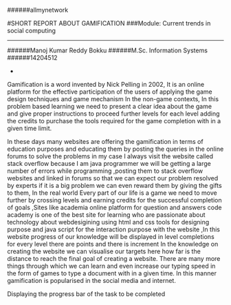 ######allmynetwork
              





 
#SHORT REPORT ABOUT GAMIFICATION
###Module: Current trends in social computing

----
######Manoj Kumar Reddy Bokku 
######M.Sc. Information Systems 
######14204512 

-
<p> Gamification is a word invented by Nick Pelling in 2002, It is an online platform for the effective participation of the users of applying the game design techniques and game mechanism In the non-game contexts, In this problem based learning we need to present a clear idea about the game and give proper instructions to proceed further levels for each level adding the credits to purchase the tools required for the game completion with in a given time limit.</p>
<p>In these days many websites are offering the gamification in terms of education purposes and educating them by posting the queries in the online forums to solve the problems in my case I always visit the website called stack overflow because I am java programmer we will be getting a large number of errors while programming ,posting them to stack overflow websites and linked in forums so that we can expect our problem resolved by experts if it is a big problem we can even reward them by giving the gifts to them, In the real world Every part of our life is a game we need to move further by crossing levels and earning credits for the successful completion of goals ,Sites like academia online platform for question and answers code academy is one of the best site for learning who are passionate about technology about webdesigining using html and css tools for designing purpose and java script for the interaction purpose with the website ,In this website progress of our knowledge will be displayed in level completions for every level there are points and there is increment In the knowledge on creating the website we can visualise our targets here how far is the distance to reach the final goal of creating a website. There are many more things through which we can learn and even increase our typing speed in the form of games to type a document with in a given time. In this manner gamification is popularised in the social media and internet. 
 
Displaying the progress bar of the task to be completed
 


